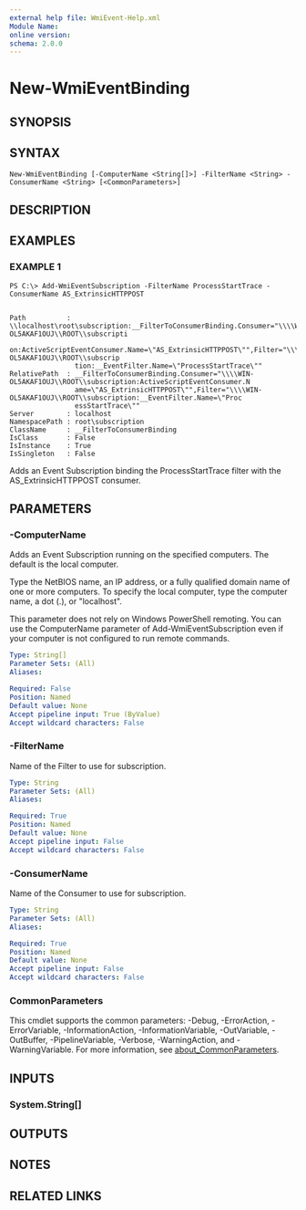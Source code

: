 ```yaml
---
external help file: WmiEvent-Help.xml
Module Name:
online version:
schema: 2.0.0
---
```


# New-WmiEventBinding

## SYNOPSIS

## SYNTAX

```
New-WmiEventBinding [-ComputerName <String[]>] -FilterName <String> -ConsumerName <String> [<CommonParameters>]
```

## DESCRIPTION

## EXAMPLES

### EXAMPLE 1
```
PS C:\> Add-WmiEventSubscription -FilterName ProcessStartTrace -ConsumerName AS_ExtrinsicHTTPPOST


Path          : \\localhost\root\subscription:__FilterToConsumerBinding.Consumer="\\\\WIN-OL5AKAF1OUJ\\ROOT\\subscripti
                on:ActiveScriptEventConsumer.Name=\"AS_ExtrinsicHTTPPOST\"",Filter="\\\\WIN-OL5AKAF1OUJ\\ROOT\\subscrip
                tion:__EventFilter.Name=\"ProcessStartTrace\""
RelativePath  : __FilterToConsumerBinding.Consumer="\\\\WIN-OL5AKAF1OUJ\\ROOT\\subscription:ActiveScriptEventConsumer.N
                ame=\"AS_ExtrinsicHTTPPOST\"",Filter="\\\\WIN-OL5AKAF1OUJ\\ROOT\\subscription:__EventFilter.Name=\"Proc
                essStartTrace\""
Server        : localhost
NamespacePath : root\subscription
ClassName     : __FilterToConsumerBinding
IsClass       : False
IsInstance    : True
IsSingleton   : False
```

Adds an Event Subscription binding the ProcessStartTrace filter with the AS_ExtrinsicHTTPPOST consumer.

## PARAMETERS

### -ComputerName
Adds an Event Subscription running on the specified computers.
The default is the local computer.

Type the NetBIOS name, an IP address, or a fully qualified domain name of one or more computers.
To specify the local computer, type the computer name, a dot (.), or "localhost".

This parameter does not rely on Windows PowerShell remoting.
You can use the ComputerName parameter of Add-WmiEventSubscription even if your computer is not configured to run remote commands.

```yaml
Type: String[]
Parameter Sets: (All)
Aliases:

Required: False
Position: Named
Default value: None
Accept pipeline input: True (ByValue)
Accept wildcard characters: False
```

### -FilterName
Name of the Filter to use for subscription.

```yaml
Type: String
Parameter Sets: (All)
Aliases:

Required: True
Position: Named
Default value: None
Accept pipeline input: False
Accept wildcard characters: False
```

### -ConsumerName
Name of the Consumer to use for subscription.

```yaml
Type: String
Parameter Sets: (All)
Aliases:

Required: True
Position: Named
Default value: None
Accept pipeline input: False
Accept wildcard characters: False
```

### CommonParameters
This cmdlet supports the common parameters: -Debug, -ErrorAction, -ErrorVariable, -InformationAction, -InformationVariable, -OutVariable, -OutBuffer, -PipelineVariable, -Verbose, -WarningAction, and -WarningVariable. For more information, see [about_CommonParameters](http://go.microsoft.com/fwlink/?LinkID=113216).

## INPUTS

### System.String[]
## OUTPUTS

## NOTES

## RELATED LINKS
